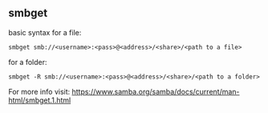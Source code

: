 ## smbget

basic syntax
for a file:

`smbget smb://<username>:<pass>@<address>/<share>/<path to a file>`


for  a folder:

`smbget -R smb://<username>:<pass>@<address>/<share>/<path to a folder>`

For more info visit: https://www.samba.org/samba/docs/current/man-html/smbget.1.html
